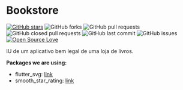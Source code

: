 # Bookstore

[![GitHub stars](https://img.shields.io/github/stars/ClodoaldoRibeiro/app-bookstore?style=social)](https://github.com/ashishrawat2911/flutter_commerce) ![GitHub forks](https://img.shields.io/github/forks/ClodoaldoRibeiro/app-bookstore?style=social) 
![GitHub pull requests](https://img.shields.io/github/issues-pr/ClodoaldoRibeiro/app-bookstore) ![GitHub closed pull requests](https://img.shields.io/github/issues-pr-closed/ClodoaldoRibeiro/app-bookstore) ![GitHub last commit](https://img.shields.io/github/last-commit/ClodoaldoRibeiro/app-bookstore)  ![GitHub issues](https://img.shields.io/github/issues-raw/ClodoaldoRibeiro/app-bookstore) [![Open Source Love](https://badges.frapsoft.com/os/v2/open-source.svg?v=103)](https://github.com/ClodoaldoRibeiro/app-bookstore) 


IU de um aplicativo bem legal de uma loja de livros. 


**Packages we are using:**

- flutter_svg: [link](https://pub.dev/packages/flutter_svg)
- smooth_star_rating: [link](https://pub.dev/packages/smooth_star_rating)
